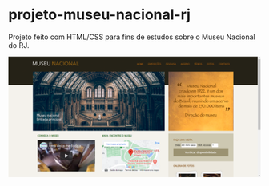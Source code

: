 # projeto-museu-nacional-rj
Projeto feito com HTML/CSS para fins de estudos sobre o Museu Nacional do RJ.

![](screenshot.png)
